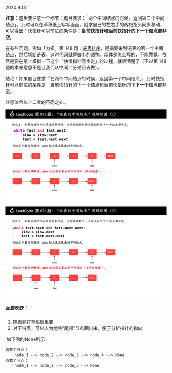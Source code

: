 2020.9.13



**注意**：这里要注意一个细节：题目要求：「两个中间结点的时候，返回第二个中间结点」。此时可以在草稿纸上写写画画，就拿自己的左右手的两根指头同步移动，可以得出：快指针可以前进的条件是：**当前快指针和当前快指针的下一个结点都非空**。

在有些问题，例如「力扣」第 148 题：[链表排序](https://leetcode-cn.com/problems/sort-list/)，是需要来到链表的第一个中间结点，然后切断链表，这时代码就得做小的调整。具体是怎么写的，不能靠猜，依然是要在纸上模拟一下这个「快慢指针同步走」的过程，就很清楚了（不过第 148 题的本来意思不是让我们从中间二分递归去做）。

结论：如果题目要求「在两个中间结点的时候，返回第一个中间结点」，此时快指针可以前进的条件是：当前快指针的下一个结点和当前快指针的**下下一个**结点都非空。

注意体会以上二者的不同之处。

![](..\image\middle-of-list-node_1.png)

![](..\image\middle-of-list-node_2.png)



##### 此题收获：

1. 链表题打草稿很重要
2. 对于链表，可以人为地将“尾部”节点画出来，便于分析指针的指向

​      如下图的None所示

```
偶数个节点：
    node_1 --> node_2 --> node_3 --> node_4 --> None
奇数个节点：
    node_1 --> node_2 --> node_3 --> None
```